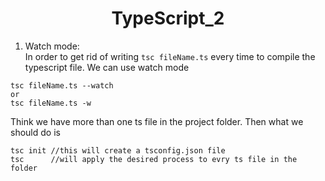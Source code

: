 <h1 align="center">TypeScript_2</h1>

1. Watch mode:<br/>
   In order to get rid of writing `tsc fileName.ts` every time to compile the typescript file. We can use watch mode
```
tsc fileName.ts --watch
or 
tsc fileName.ts -w
```
Think we have more than one ts file in the project folder. Then what we should do is 
```
tsc init //this will create a tsconfig.json file
tsc      //will apply the desired process to evry ts file in the folder
```
